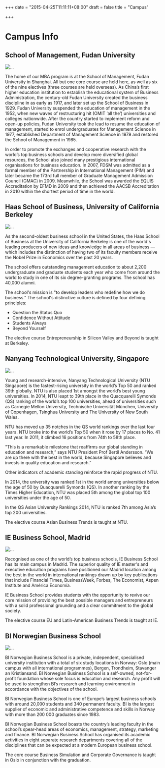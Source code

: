 +++
date = "2015-04-25T11:11:11+08:00"
draft = false
title = "Campus"

+++
<div class='col-sm-8'>
  <div class='text-boxes'>
    <div class='row text-box'>
      <div class='col-sm-12'>
        <h1 class='title'>Campus Info</h1>
        <h2>School of Management, Fudan University</h2>
        <img class="img-responsive img-rounded center-block margin-20" alt="..." width="..." height="..." src="/images/campus_3.jpg">
        <p>The home of our MBA program is at the School of Management, Fudan University in Shanghai. All but one core course are held here, as well as six of the nine electives (three courses are held overseas). As China’s first higher education institution to establish the educational system of Business Administration, the century-old Fudan University created the business discipline in as early as 1917, and later set up the School of Business in 1929. Fudan University suspended the education of management in the 1952, when new waves of restructuring hit (OMIT ‘all the’) universities and colleges nationwide. After the country started to implement reform and open-up policies, Fudan University took the lead to resume the education of management, started to enrol undergraduates for Management Science in 1977, established Department of Management Science in 1979 and restored the School of Management in 1985.</p>
        <p>In order to promote the exchanges and cooperative research with the world’s top business schools and develop more diversified global resources, the School also joined many prestigious international organisations for business education. In 2007, FDSM was admitted as a formal member of the Partnership in International Management (PIM) and later became the 173rd full member of Graduate Management Admission Council (GMAC) in 2009. Meanwhile, the School was awarded the EQUIS Accreditation by EFMD in 2009 and then achieved the AACSB Accreditation in 2010 within the shortest period of time in the world.</p>
        <h2>Haas School of Business, University of California Berkeley</h2>
        <img class="img-responsive img-rounded center-block margin-20" alt="..." width="..." height="..." src="/images/campus_6.jpg">
        <p>As the second-oldest business school in the United States, the Haas School of Business at the University of California Berkeley is one of the world's leading producers of new ideas and knowledge in all areas of business — which includes the distinction of having two of its faculty members receive the Nobel Prize in Economics over the past 20 years.</p>
        <p>The school offers outstanding management education to about 2,200 undergraduate and graduate students each year who come from around the world to study in one of its six degree-granting programs. The school has 40,000 alumni.</p>
        <p>The school's mission is "to develop leaders who redefine how we do business." The school's distinctive culture is defined by four defining principles:</p>
        <ul>
          <li>Question the Status Quo</li>
          <li>Confidence Without Attitude</li>
          <li>Students Always</li>
          <li>Beyond Yourself</li>
        </ul>
        <p>The elective course Entrepreneurship in Silicon Valley and Beyond is taught at Berkeley.</p>
        <h2>Nanyang Technological University, Singapore</h2>
        <img class="img-responsive img-rounded center-block margin-20" alt="..." width="..." height="..." src="/images/campus_7.jpg">
        <p>Young and research-intensive, Nanyang Technological University (NTU Singapore) is the fastest-rising university in the world’s Top 50 and ranked 39th globally. NTU is also placed 1st amongst the world’s best young universities. In 2014, NTU leapt to 39th place in the Quacquarelli Symonds (QS) ranking of the world’s top 100 universities, ahead of universities such as Carnegie Mellon University, Technische Universität München, University of Copenhagen, Tsinghua University and The University of New South Wales.</p>
        <p>NTU has moved up 35 notches in the QS world rankings over the last four years. NTU broke into the world’s Top 50 when it rose by 17 places to No. 41 last year. In 2011, it climbed 16 positions from 74th to 58th place.</p>
        <p>"This is a remarkable milestone that reaffirms our global standing in education and research,” says NTU President Prof Bertil Andersson. “We are up there with the best in the world, because Singapore believes and invests in quality education and research.”</p>
        <p>Other indicators of academic standing reinforce the rapid progress of NTU.</p>
        <p>In 2014, the university was ranked 1st in the world among universities below the age of 50 by Quacquarelli Symonds (QS). In another ranking by the Times Higher Education, NTU was placed 5th among the global top 100 universities under the age of 50.</p>
        <p>In the QS Asian University Rankings 2014, NTU is ranked 7th among Asia’s top 200 universities.</p>
        <p>The elective course Asian Business Trends is taught at NTU.</p>
        <h2>IE Business School, Madrid</h2>
        <img class="img-responsive img-rounded center-block margin-20" alt="..." width="..." height="..." src="/images/campus_1.jpg">
        <p>Recognised as one of the world’s top business schools, IE Business School has its main campus in Madrid. The superior quality of IE master's and executive education programs have positioned our Madrid location among the best in the world in international rankings drawn up by key publications that include Financial Times, BusinessWeek, Forbes, The Economist, Aspen Institute and América Economía.</p>
        <p>IE Business School provides students with the opportunity to revive our core mission of providing the best possible managers and entrepreneurs with a solid professional grounding and a clear commitment to the global society.</p>
        <p>The elective course EU and Latin-American Business Trends is taught at IE.</p>
        <h2>BI Norwegian Business School</h2>
        <img class="img-responsive img-rounded center-block margin-20" alt="..." width="..." height="..." src="/images/campus_2.jpg">
        <p>BI Norwegian Business School is a private, independent, specialised university institution with a total of six study locations in Norway: Oslo (main campus with all international programmes), Bergen, Trondheim, Stavanger an Kristiansand. BI Norwegian Business School is a self-owned, not-for-profit foundation whose sole focus is education and research. Any profit will be used to strengthen BI’s research and learning environment in accordance with the objectives of the school.</p>
        <p>BI Norwegian Business School is one of Europe’s largest business schools with around 20,000 students and 340 permanent faculty. BI is the largest supplier of economic and administrative competence and skills in Norway with more than 200 000 graduates since 1983.</p>
        <p>BI Norwegian Business School boasts the country’s leading faculty in the school’s spear-head areas of economics, management, strategy, marketing and finance. BI Norwegian Business School has organised its academic activities in eight separate research departments covering all of the disciplines that can be expected at a modern European business school.</p>
        <p>The core course Business Simulation and Corporate Governance is taught in Oslo in conjunction with the graduation.</p>
      </div>
    </div>
  </div>
</div>